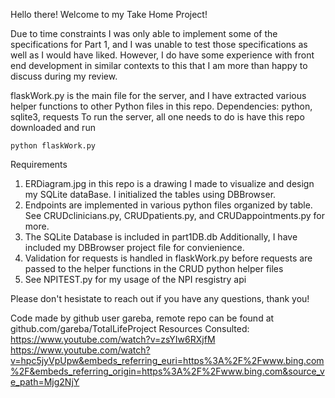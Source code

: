 Hello there! Welcome to my Take Home Project!

Due to time constraints I was only able to implement some of the specifications for Part 1, and I was unable to test those specifications as well as I would have liked. However, I do have some experience with front end development in similar contexts to this that I am more than happy to discuss during my review. 

flaskWork.py is the main file for the server, and I have extracted various helper functions to other Python files in this repo.
Dependencies: python, sqlite3, requests
To run the server, all one needs to do is have this repo downloaded and run 

```shell script
python flaskWork.py
```

Requirements
1. ERDiagram.jpg in this repo is a drawing I made to visualize and design my SQLite dataBase. I initialized the tables using DBBrowser.
2. Endpoints are implemented in various python files organized by table. See CRUDclinicians.py, CRUDpatients.py, and CRUDappointments.py for more. 
3. The SQLite Database is included in part1DB.db Additionally, I have included my DBBrowser project file for convienience.
4. Validation for requests is handled in flaskWork.py before requests are passed to the helper functions in the CRUD python helper files
5. See NPITEST.py for my usage of the NPI resgistry api

Please don't hesistate to reach out if you have any questions, thank you!

Code made by github user gareba, remote repo can be found at github.com/gareba/TotalLifeProject
Resources Consulted:
    https://www.youtube.com/watch?v=zsYIw6RXjfM
    https://www.youtube.com/watch?v=hpc5jyVpUpw&embeds_referring_euri=https%3A%2F%2Fwww.bing.com%2F&embeds_referring_origin=https%3A%2F%2Fwww.bing.com&source_ve_path=Mjg2NjY
    